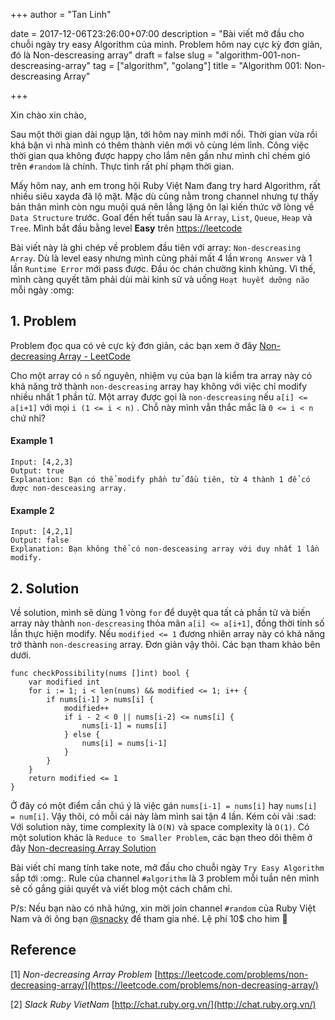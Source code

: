 +++
author = "Tan Linh"

date = 2017-12-06T23:26:00+07:00
description = "Bài viết mở đầu cho chuỗi ngày try easy Algorithm của mình. Problem hôm nay cực kỳ đơn giản, đó là Non-descreasing array"
draft = false
slug = "algorithm-001-non-descreasing-array"
tag = ["algorithm", "golang"]
title = "Algorithm 001: Non-descreasing Array"

+++

Xin chào xin chào,

Sau một thời gian dài ngụp lặn, tới hôm nay mình mới nổi. Thời gian vừa rồi khá bận vì nhà mình có thêm thành viên mới vô cùng lém lỉnh. Công việc thời gian qua không được happy cho lắm nên gần như mình chỉ chém gió trên `#random` là chính. Thực tình rất phí phạm thời gian.

Mấy hôm nay, anh em trong hội Ruby Việt Nam đang try hard Algorithm, rất nhiều siêu xayda đã lộ mặt. Mặc dù cũng nằm trong channel nhưng tự thấy bản thân mình còn ngu muội quá nên lẳng lặng ôn lại kiến thức vỡ lòng về `Data Structure` trước. Goal đến hết tuần sau là `Array`, `List`, `Queue`, `Heap` và `Tree`. Mình bắt đầu bằng level **Easy** trên [https://leetcode](https://leetcode.com/)

Bài viết này là ghi chép về problem đầu tiên với array: `Non-descreasing Array`. Dù là level easy nhưng mình cũng phải mất 4 lần `Wrong Answer` và 1 lần `Runtime Error` mới pass được. Đầu óc chán chường kinh khủng. Vì thế, mình càng quyết tâm phải dùi mài kinh sử và uống `Hoạt huyết dưỡng não` mỗi ngày :omg:

## 1. Problem

Problem đọc qua có vẻ cực kỳ đơn giản, các bạn xem ở đây [Non-decreasing Array - LeetCode](https://leetcode.com/problems/non-decreasing-array/)

Cho một array có `n` số nguyên, nhiệm vụ của bạn là kiểm tra array này có khả năng trở thành `non-descreasing` array hay không với việc chỉ modify nhiều nhất 1 phần tử. Một array được gọi là `non-descreasing`  nếu `a[i] <= a[i+1]` với mọi `i (1 <= i < n)` . Chỗ này mình vẫn thắc mắc là `0 <= i < n` chứ nhỉ?

#### Example 1
```golang
Input: [4,2,3]
Output: true
Explanation: Bạn có thể modify phần tử đầu tiên, từ 4 thành 1 để có được non-desceasing array.
```

#### Example 2
```golang
Input: [4,2,1]
Output: false
Explanation: Bạn không thể có non-desceasing array với duy nhất 1 lần modify.
```


## 2. Solution

Về solution, mình sẽ dùng 1 vòng `for` để duyệt qua tất cả phần tử và biến array này thành `non-descreasing` thỏa mãn `a[i] <= a[i+1]`, đồng thời tính số lần thực hiện modify. Nếu `modified <= 1` đương nhiên array này có khả năng trở thành `non-descreasing` array. Đơn giản vậy thôi. Các bạn tham khảo bên dưới.


```golang
func checkPossibility(nums []int) bool {
	var modified int
	for i := 1; i < len(nums) && modified <= 1; i++ {
		if nums[i-1] > nums[i] {
			modified++
			if i - 2 < 0 || nums[i-2] <= nums[i] {
				nums[i-1] = nums[i]
			} else {
				nums[i] = nums[i-1]
			}
		}
	}
	return modified <= 1
}
```

Ở đây có một điểm cần chú ý là việc gán `nums[i-1] = nums[i]` hay `nums[i] = num[i]`. Vậy thôi, có mỗi cái này làm mình sai tận 4 lần. Kém cỏi vãi :sad: Với solution này, time complexity là `O(N)` và space complexity là `O(1)`. Có một solution khác là `Reduce to Smaller Problem`, các bạn theo dõi thêm ở đây [Non-decreasing Array Solution](https://leetcode.com/problems/non-decreasing-array/solution/)

Bài viết chỉ mang tính take note, mở đầu cho chuỗi ngày `Try Easy Algorithm` sắp tới :omg:. Rule của channel `#algorithm` là 3 problem mỗi tuần nên mình sẽ cố gắng giải quyết và viết blog một cách chăm chỉ.

P/s: Nếu bạn nào có nhã hứng, xin mời join channel `#random` của Ruby Việt Nam và ới ông bạn [@snacky](https://thefullsnack.com/) để tham gia nhé. Lệ phí 10$ cho him :troll:

## Reference

[1] *Non-decreasing Array Problem* [https://leetcode.com/problems/non-decreasing-array/](https://leetcode.com/problems/non-decreasing-array/)

[2] *Slack Ruby VietNam* [http://chat.ruby.org.vn/](http://chat.ruby.org.vn/)
